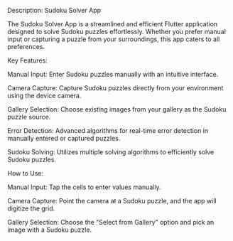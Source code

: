 Description: Sudoku Solver App

The Sudoku Solver App is a streamlined and efficient Flutter application designed to solve Sudoku puzzles effortlessly. Whether you prefer manual input or capturing a puzzle from your surroundings, this app caters to all preferences.

Key Features:

  Manual Input:
  Enter Sudoku puzzles manually with an intuitive interface.

  Camera Capture:
  Capture Sudoku puzzles directly from your environment using the device camera.

  Gallery Selection:
  Choose existing images from your gallery as the Sudoku puzzle source.

  Error Detection:
  Advanced algorithms for real-time error detection in manually entered or captured puzzles.

  Sudoku Solving:
  Utilizes multiple solving algorithms to efficiently solve Sudoku puzzles.

How to Use:

  Manual Input:
  Tap the cells to enter values manually.

  Camera Capture:
  Point the camera at a Sudoku puzzle, and the app will digitize the grid.

  Gallery Selection:
  Choose the "Select from Gallery" option and pick an image with a Sudoku puzzle.
